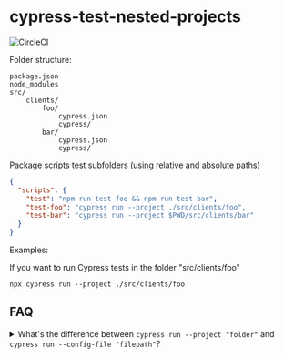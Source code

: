 # cypress-test-nested-projects

[![CircleCI](https://circleci.com/gh/cypress-io/cypress-test-nested-projects.svg?style=svg)](https://circleci.com/gh/cypress-io/cypress-test-nested-projects)

Folder structure:

```
package.json
node_modules
src/
    clients/
        foo/
            cypress.json
            cypress/
        bar/
            cypress.json
            cypress/
```

Package scripts test subfolders (using relative and absolute paths)

```json
{
  "scripts": {
    "test": "npm run test-foo && npm run test-bar",
    "test-foo": "cypress run --project ./src/clients/foo",
    "test-bar": "cypress run --project $PWD/src/clients/bar"
  }
}
```

Examples:

If you want to run Cypress tests in the folder "src/clients/foo"

```shell
npx cypress run --project ./src/clients/foo
```

## FAQ

<details>
  <summary>
     What's the difference between <code>cypress run --project "folder"</code> and <code>cypress run --config-file "filepath"</code>?
  </summary>
    <p>When you use <code>cypress run --project ...</code> you change the root folder where Cypress starts.</p>
    <p>When you use <code>--config-file ...</code> you still run Cypress in the current folder, but instead of loading the settings from <code>cypress.json</code> file, you load it from a different JSON file.</p>
</details>
